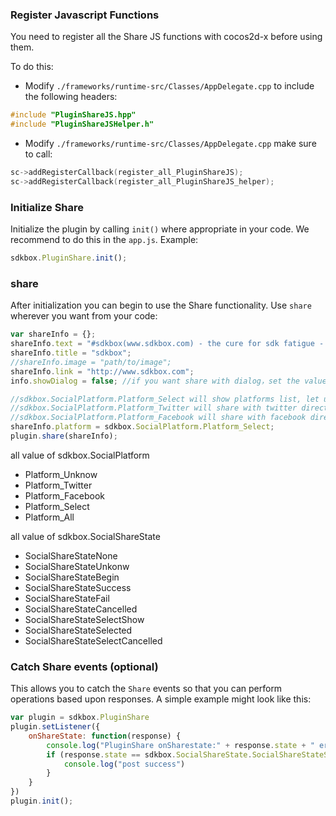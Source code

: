 ### Register Javascript Functions
You need to register all the Share JS functions with cocos2d-x before using them.

To do this:
* Modify `./frameworks/runtime-src/Classes/AppDelegate.cpp` to include the following headers:
```cpp
#include "PluginShareJS.hpp"
#include "PluginShareJSHelper.h"
```

* Modify `./frameworks/runtime-src/Classes/AppDelegate.cpp` make sure to call:
```cpp
sc->addRegisterCallback(register_all_PluginShareJS);
sc->addRegisterCallback(register_all_PluginShareJS_helper);
```

### Initialize Share
Initialize the plugin by calling `init()` where appropriate in your code. We
recommend to do this in the `app.js`. Example:
```javascript
sdkbox.PluginShare.init();
```

### share
After initialization you can begin to use the Share functionality. Use `share` wherever you want from your code:
```javascript
var shareInfo = {};
shareInfo.text = "#sdkbox(www.sdkbox.com) - the cure for sdk fatigue - from js - ";
shareInfo.title = "sdkbox";
//shareInfo.image = "path/to/image";
shareInfo.link = "http://www.sdkbox.com";
info.showDialog = false; //if you want share with dialog，set the value true

//sdkbox.SocialPlatform.Platform_Select will show platforms list, let user select which platform want to share
//sdkbox.SocialPlatform.Platform_Twitter will share with twitter directly
//sdkbox.SocialPlatform.Platform_Facebook will share with facebook directly
shareInfo.platform = sdkbox.SocialPlatform.Platform_Select;
plugin.share(shareInfo);
```

all value of sdkbox.SocialPlatform

- Platform_Unknow
- Platform_Twitter
- Platform_Facebook
- Platform_Select
- Platform_All


all value of sdkbox.SocialShareState

- SocialShareStateNone
- SocialShareStateUnkonw
- SocialShareStateBegin
- SocialShareStateSuccess
- SocialShareStateFail
- SocialShareStateCancelled
- SocialShareStateSelectShow
- SocialShareStateSelected
- SocialShareStateSelectCancelled


### Catch Share events (optional)
This allows you to catch the `Share` events so that you can perform operations based upon responses. A simple example might look like this:
```javascript
var plugin = sdkbox.PluginShare
plugin.setListener({
    onShareState: function(response) {
        console.log("PluginShare onSharestate:" + response.state + " error:" + response.error)
        if (response.state == sdkbox.SocialShareState.SocialShareStateSuccess) {
            console.log("post success")
        }
    }
})
plugin.init();
```
